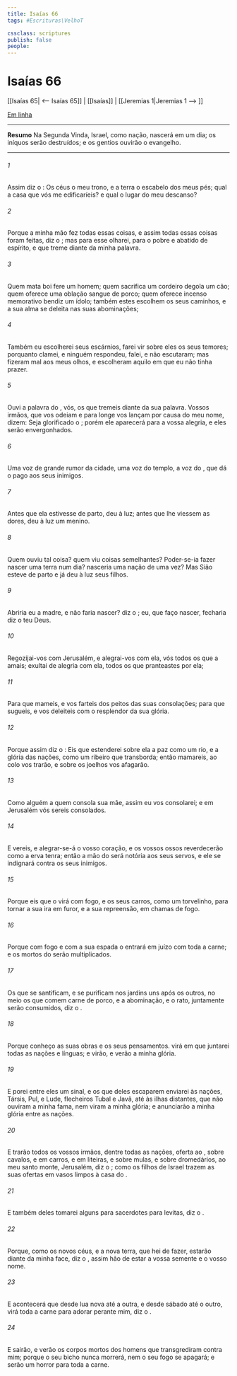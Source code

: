```yaml
---
title: Isaías 66
tags: #Escrituras\VelhoT

cssclass: scriptures
publish: false
people:
---
```


# Isaías 66
[[Isaías 65| <-- Isaías 65]] | [[Isaías]] | [[Jeremias 1|Jeremias 1 --> ]]

[Em linha](https://churchofjesuschrist.org/study/scriptures/ot/isa/66?lang=por)

---
__Resumo__
Na Segunda Vinda, Israel, como nação, nascerá em um dia; os iníquos serão destruídos; e os gentios ouvirão o evangelho.

---
###### 1 
Assim diz o : Os céus  o meu trono, e a terra o escabelo dos meus pés; qual  a casa que vós me edificaríeis? e qual  o lugar do meu descanso?

###### 2 
Porque a minha mão fez todas essas coisas, e assim todas essas coisas foram feitas, diz o ; mas para esse olharei, para o pobre e abatido de espírito, e que treme diante da minha palavra.

###### 3 
Quem mata  boi  fere um homem; quem sacrifica um cordeiro  degola um cão; quem oferece uma oblação  sangue de porco; quem oferece incenso memorativo  bendiz um ídolo; também estes escolhem os seus  caminhos, e a sua alma se deleita nas suas abominações;

###### 4 
Também eu escolherei seus escárnios, farei vir sobre eles os seus temores; porquanto clamei, e ninguém respondeu, falei, e não escutaram; mas fizeram  mal aos meus olhos, e escolheram aquilo em que eu não tinha prazer.

###### 5 
Ouvi a palavra do , vós, os que tremeis diante da sua palavra. Vossos irmãos, que vos odeiam e para longe  vos lançam por causa do meu nome, dizem: Seja glorificado o ; porém ele aparecerá para a vossa alegria, e eles serão envergonhados.

###### 6 
Uma voz de grande rumor  da cidade, uma voz do templo, a voz do , que dá o pago aos seus inimigos.

###### 7 
Antes que ela estivesse de parto, deu à luz; antes que lhe viessem as dores, deu à luz um menino.

###### 8 
Quem  ouviu tal coisa? quem viu coisas semelhantes? Poder-se-ia fazer nascer uma terra num  dia? nasceria uma nação de uma  vez? Mas  Sião esteve de parto e já deu à luz seus filhos.

###### 9 
Abriria eu a madre, e não faria nascer? diz o ; eu, que faço nascer, fecharia  diz o teu Deus.

###### 10 
Regozijai-vos com Jerusalém, e alegrai-vos com ela, vós todos os que a amais; exultai de alegria com ela, todos os que pranteastes por ela;

###### 11 
Para que mameis, e vos farteis dos peitos das suas consolações; para que sugueis, e vos deleiteis com o resplendor da sua glória.

###### 12 
Porque assim diz o : Eis que estenderei sobre ela a paz como um rio, e a glória das nações, como um ribeiro que transborda; então mamareis, ao colo vos trarão, e sobre os joelhos vos afagarão.

###### 13 
Como alguém a quem consola sua mãe, assim eu vos consolarei; e em Jerusalém vós sereis consolados.

###### 14 
E  vereis, e alegrar-se-á o vosso coração, e os vossos ossos reverdecerão como a erva tenra; então a mão do  será notória aos seus servos, e ele se indignará contra os seus inimigos.

###### 15 
Porque eis que o  virá com fogo, e os seus carros, como um torvelinho, para tornar a sua ira em furor, e a sua repreensão, em chamas de fogo.

###### 16 
Porque com fogo e com a sua espada o  entrará em juízo com toda a carne; e os mortos do  serão multiplicados.

###### 17 
Os que se santificam, e se purificam nos jardins uns após os outros, no meio  os que comem carne de porco, e a abominação, e o rato, juntamente serão consumidos, diz o .

###### 18 
Porque conheço as suas obras e os seus pensamentos.  virá em que juntarei todas as nações e línguas; e virão, e verão a minha glória.

###### 19 
E porei entre eles um sinal, e os que deles escaparem enviarei às nações,  Társis, Pul, e Lude, flecheiros  Tubal e Javã, até às ilhas  distantes, que não ouviram a minha fama, nem viram a minha glória; e anunciarão a minha glória entre as nações.

###### 20 
E trarão todos os vossos irmãos, dentre todas as nações,  oferta ao , sobre cavalos, e em carros, e em liteiras, e sobre mulas, e sobre dromedários, ao meu santo monte,  Jerusalém, diz o ; como  os filhos de Israel trazem as suas ofertas em vasos limpos à casa do .

###### 21 
E também deles tomarei alguns para sacerdotes  para levitas, diz o .

###### 22 
Porque, como os novos céus, e a nova terra, que hei de fazer, estarão diante da minha face, diz o , assim  hão de estar a vossa semente e o vosso nome.

###### 23 
E acontecerá que desde  lua nova até a outra, e desde  sábado até o outro, virá toda a carne para adorar perante mim, diz o .

###### 24 
E sairão, e verão os corpos mortos dos homens que transgrediram contra mim; porque o seu bicho nunca morrerá, nem o seu fogo se apagará; e serão um horror para toda a carne.

